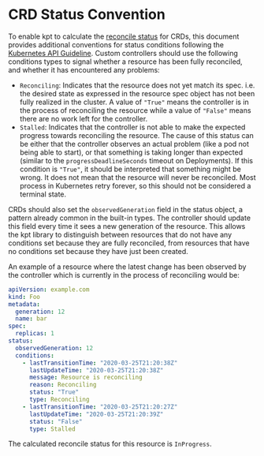 # CRD Status Convention

To enable kpt to calculate the [reconcile status] for CRDs, this document
provides additional conventions for status conditions following the [Kubernetes
API Guideline]. Custom controllers should use the following conditions types to
signal whether a resource has been fully reconciled, and whether it has
encountered any problems:

- `Reconciling`: Indicates that the resource does not yet match its spec. i.e.
  the desired state as expressed in the resource spec object has not been fully
  realized in the cluster. A value of `"True"` means the controller is in the
  process of reconciling the resource while a value of `"False"` means there are
  no work left for the controller.
- `Stalled`: Indicates that the controller is not able to make the expected
  progress towards reconciling the resource. The cause of this status can be
  either that the controller observes an actual problem (like a pod not being
  able to start), or that something is taking longer than expected (similar to
  the `progressDeadlineSeconds` timeout on Deployments). If this condition is
  `"True"`, it should be interpreted that something might be wrong. It does not
  mean that the resource will never be reconciled. Most process in Kubernetes
  retry forever, so this should not be considered a terminal state.

CRDs should also set the `observedGeneration` field in the status object, a
pattern already common in the built-in types. The controller should update this
field every time it sees a new generation of the resource. This allows the kpt
library to distinguish between resources that do not have any conditions set
because they are fully reconciled, from resources that have no conditions set
because they have just been created.

An example of a resource where the latest change has been observed by the
controller which is currently in the process of reconciling would be:

```yaml
apiVersion: example.com
kind: Foo
metadata:
  generation: 12
  name: bar
spec:
  replicas: 1
status:
  observedGeneration: 12
  conditions:
    - lastTransitionTime: "2020-03-25T21:20:38Z"
      lastUpdateTime: "2020-03-25T21:20:38Z"
      message: Resource is reconciling
      reason: Reconciling
      status: "True"
      type: Reconciling
    - lastTransitionTime: "2020-03-25T21:20:27Z"
      lastUpdateTime: "2020-03-25T21:20:39Z"
      status: "False"
      type: Stalled
```

The calculated reconcile status for this resource is `InProgress`.

[kubernetes api guideline]:
  https://www.google.com/url?q=https://github.com/kubernetes/community/blob/master/contributors/devel/sig-architecture/api-conventions.md%23typical-status-properties&sa=D&ust=1585160635349000&usg=AFQjCNE3ncANdus3xckLj3fkeupwFUoABw
[reconcile status]: /book/06-deploying-packages/?id=reconcile-status
